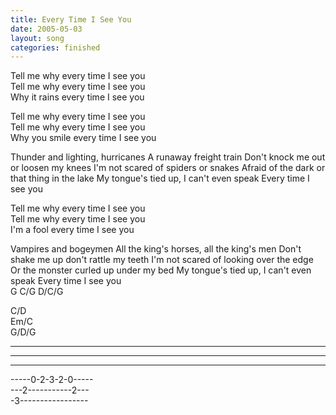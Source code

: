 ```yaml
---
title: Every Time I See You
date: 2005-05-03
layout: song
categories: finished
---
```

Tell me why every time I see you  
Tell me why every time I see you  
Why it rains every time I see you  

Tell me why every time I see you  
Tell me why every time I see you  
Why you smile every time I see you  

<div class="chorus">
Thunder and lighting, hurricanes  
A runaway freight train  
Don't knock me out or loosen my knees  
I'm not scared of spiders or snakes  
Afraid of the dark or that thing in the lake  
My tongue's tied up, I can't even speak  
Every time I see you</div>

Tell me why every time I see you  
Tell me why every time I see you  
I'm a fool every time I see you

<div class="chorus">Vampires and bogeymen  
All the king's horses, all the king's men  
Don't shake me up don't rattle my teeth  
I'm not scared of looking over the edge  
Or the monster curled up under my bed  
My tongue's tied up, I can't even speak  
Every time I see you</div>

<div class="chords">
G  
C/G  
D/C/G  

C/D  
Em/C  
G/D/G  

-------------------  
-------------------  
-------------------  
-----0-2-3-2-0-----  
---2-----------2---  
-3-----------------</div>
